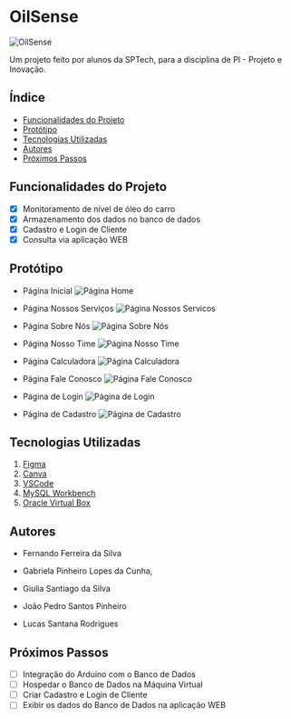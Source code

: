 # OilSense
![OilSense](Site/img/logo/logoExtensa.png)
<p> Um projeto feito por alunos da SPTech, para a disciplina de PI - Projeto e Inovação. </p>

## Índice
- <a href="#funcionalidades-do-projeto"> Funcionalidades do Projeto </a>
- <a href="#protótipo"> Protótipo </a> 
- <a href="#tecnologias-utilizadas"> Tecnologias Utilizadas </a> 
- <a href="#autores"> Autores </a> 
- <a href="#próximos-passos"> Próximos Passos </a>

## Funcionalidades do Projeto
- [x] Monitoramento de nível de óleo do carro
- [x] Armazenamento dos dados no banco de dados
- [x] Cadastro e Login de Cliente
- [x] Consulta via aplicação WEB

## Protótipo
- Página Inicial
![Página Home](Prototipo/prototipo_home.png)

- Página Nossos Serviços
![Página Nossos Servicos](Prototipo/prototipo_nossos_servicos.png)

- Página Sobre Nós
![Página Sobre Nós](Prototipo/prototipo_sobre_nos.png)

- Página Nosso Time
![Página Nosso Time](Prototipo/prototipo_nosso_time.png)

- Página Calculadora
![Página Calculadora](Prototipo/prototipo_calculadora.png)

- Página Fale Conosco
![Página Fale Conosco](Prototipo/prototipo_fale_conosco.png)

- Página de Login
![Página de Login](Prototipo/prototipo_login.png)

- Página de Cadastro
![Página de Cadastro](Prototipo/prototipo_cadastro.png)

## Tecnologias Utilizadas
1. [Figma](https://www.figma.com/)
2. [Canva](https://www.canva.com/pt_br/)
3. [VSCode](https://code.visualstudio.com)
4. [MySQL Workbench](https://www.mysql.com/products/workbench/)
5. [Oracle Virtual Box](https://www.virtualbox.org/wiki/Downloads)

## Autores
- Fernando Ferreira da Silva 

- Gabriela Pinheiro Lopes da Cunha, 

- Giulia Santiago da Silva 

- João Pedro Santos Pinheiro 

- Lucas Santana Rodrigues 

## Próximos Passos
- [ ] Integração do Arduino com o Banco de Dados
- [ ] Hospedar o Banco de Dados na Máquina Virtual
- [ ] Criar Cadastro e Login de Cliente
- [ ] Exibir os dados do Banco de Dados na aplicação WEB
